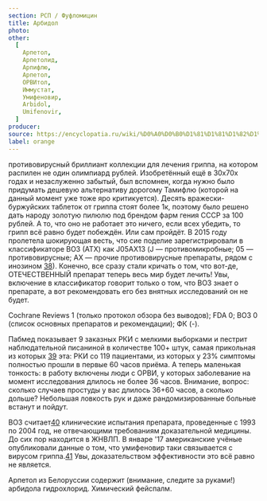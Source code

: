 ```yaml
---
section: РСП / Фуфломицин
title: Арбидол
photo:
other:
  [
    Арпетол,
    Арпетолид,
    Арпифлю,
    Арпетол,
    ОРВИтол,
    Иммустат,
    Умифеновир,
    Arbidol,
    Umifenovir,
  ]
producer:
source: https://encyclopatia.ru/wiki/%D0%A0%D0%B0%D1%81%D1%81%D1%82%D1%80%D0%B5%D0%BB%D1%8C%D0%BD%D1%8B%D0%B9_%D1%81%D0%BF%D0%B8%D1%81%D0%BE%D0%BA_%D0%BF%D1%80%D0%B5%D0%BF%D0%B0%D1%80%D0%B0%D1%82%D0%BE%D0%B2
label: orange
---
```


противовирусный бриллиант коллекции для лечения гриппа, на котором распилен не один олимпиард рублей. Изобретённый ещё в 30х70х годах и незаслуженно забытый, был вспомнен, когда нужно было придумать дешевую альтернативу дорогому Тамифлю (которой на данный момент уже тоже яро критикуется). Десять вражески-буржуйских таблеток от гриппа стоят более 1к, поэтому было решено дать народу золотую пилюлю под брендом фарм гения СССР за 100 рублей. А то, что оно не работает это ничего, если всех убедить, то грипп всё равно будет побеждён. Или сам пройдёт. В 2015 году пролетела шокирующая весть, что сие поделие зарегистрировали в классификаторе ВОЗ (АТХ) как J05AХ13 (J — противомикробные; 05 — противовирусные; AX — прочие противовирусные препараты, рядом с инозином [38](http://www.gastroscan.ru/handbook/121/5399#j05)). Конечно, все сразу стали кричать о том, что вот-де, ОТЕЧЕСТВЕННЫЙ препарат теперь весь мир будет лечить! Увы, включение в классификатор говорит только о том, что ВОЗ знает о препарате, а вот рекомендовать его без внятных исследований он не будет.

Cochrane Reviews 1 (только протокол обзора без выводов); FDA 0; ВОЗ 0 (список основных препаратов и рекомендации); ФК (-).

Пабмед показывает 9 заказных РКИ с мелкими выборками и пестрит наблюдательной писаниной в количестве 100+ штук, самая прикольная из которых [39](http://www.ncbi.nlm.nih.gov/pubmed/25823275) эта: РКИ со 119 пациентами, из которых у 23% симптомы полностью прошли в первые 60 часов приёма. А теперь маленькая тонкость: в работу включены люди с ОРВИ, у которых заболевание на момент исследования длилось не более 36 часов. Внимание, вопрос: сколько случаев простуды у вас длилось 36+60 часов, а сколько дольше? Небольшая ловкость рук и даже рандомизированные больные встанут и пойдут.

ВОЗ считает[40](http://www.who.int/csr/resources/publications/swineflu/h1n1_guidelines_pharmaceutical_mngt_part2.pdf) клинические испытания препарата, проведенные с 1993 по 2004 год, не отвечающими требованиям доказательной медицины. До сих пор находится в ЖНВЛП. В январе '17 американские учёные опубликовали данные о том, что умифеновир таки связывается с вирусом гриппа.[41](http://www.pnas.org/content/early/2016/12/20/1617020114.abstract.html) Увы, доказательством эффективности это всё равно не является.

Арпетол из Белоруссии содержит (внимание, следите за руками!) арбидола гидрохлорид. Химический фейспалм.
